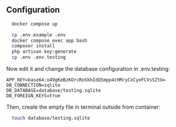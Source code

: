 ## Configuration

```sh
  docker compose up
```

```sh
  cp .env.example .env
  docker compose exec app bash
  composer install
  php artisan key:generate
  cp .env .env.testing
```

Now edit it and change the database configuration in .env.testing:

```
APP_KEY=base64:o49gKeBzKOrcRoSkhIdQSmpp4cHM/yCxCyeFCVsSZtU=
DB_CONNECTION=sqlite
DB_DATABASE=database/testing.sqlite
DB_FOREIGN_KEYS=true
```

Then, create the empty file in terminal outside from container:

```sh 
  touch database/testing.sqlite
```
